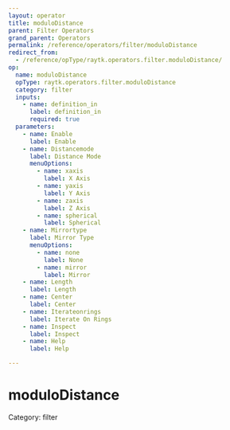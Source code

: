 ```yaml
---
layout: operator
title: moduloDistance
parent: Filter Operators
grand_parent: Operators
permalink: /reference/operators/filter/moduloDistance
redirect_from:
  - /reference/opType/raytk.operators.filter.moduloDistance/
op:
  name: moduloDistance
  opType: raytk.operators.filter.moduloDistance
  category: filter
  inputs:
    - name: definition_in
      label: definition_in
      required: true
  parameters:
    - name: Enable
      label: Enable
    - name: Distancemode
      label: Distance Mode
      menuOptions:
        - name: xaxis
          label: X Axis
        - name: yaxis
          label: Y Axis
        - name: zaxis
          label: Z Axis
        - name: spherical
          label: Spherical
    - name: Mirrortype
      label: Mirror Type
      menuOptions:
        - name: none
          label: None
        - name: mirror
          label: Mirror
    - name: Length
      label: Length
    - name: Center
      label: Center
    - name: Iterateonrings
      label: Iterate On Rings
    - name: Inspect
      label: Inspect
    - name: Help
      label: Help

---
```


# moduloDistance

Category: filter

